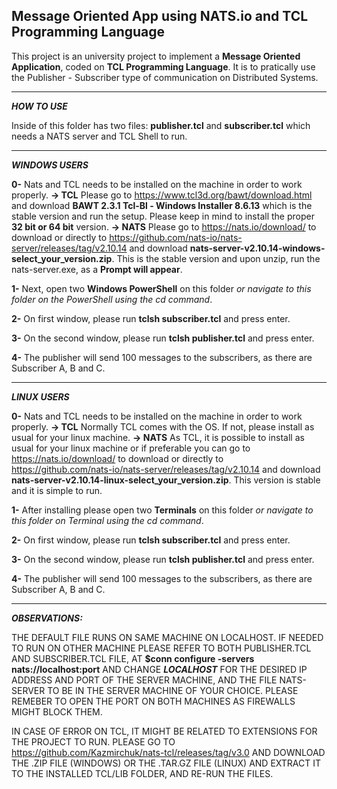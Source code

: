 Message Oriented App using NATS.io and TCL Programming Language
-----------------------------------------------------------------------

This project is an university project to implement a **Message Oriented Application**, coded on **TCL Programming Language**. It is to pratically use the Publisher - Subscriber type of communication on Distributed Systems.

-----------------------------------------------------------------------
**_HOW TO USE_**

Inside of this folder has two files: **publisher.tcl** and **subscriber.tcl** which needs a NATS server and TCL Shell to run.

-----------------------------------------------------------------------

**_WINDOWS USERS_**

**0-** Nats and TCL needs to be installed on the machine in order to work properly. 
**-> TCL** Please go to https://www.tcl3d.org/bawt/download.html and download **BAWT 2.3.1 Tcl-Bl - Windows Installer 8.6.13** which is the stable version and run the setup. Please keep in mind to install the proper **32 bit or 64 bit** version.
**-> NATS** Please go to https://nats.io/download/ to download or directly to https://github.com/nats-io/nats-server/releases/tag/v2.10.14 and download **nats-server-v2.10.14-windows-select_your_version.zip**. This is the stable version and upon unzip, run the nats-server.exe, as a **Prompt will appear**. 

**1-** Next, open two **Windows PowerShell** on this folder _or navigate to this folder on the PowerShell using the cd command_.

**2-** On first window, please run **tclsh subscriber.tcl** and press enter.

**3-** On the second window, please run **tclsh publisher.tcl** and press enter.

**4-** The publisher will send 100 messages to the subscribers, as there are Subscriber A, B and C.

-----------------------------------------------------------------------

**_LINUX USERS_**

**0-** Nats and TCL needs to be installed on the machine in order to work properly.
**-> TCL** Normally TCL comes with the OS. If not, please install as usual for your linux machine. 
**-> NATS** As TCL, it is possible to install as usual for your linux machine or if preferable you can go to https://nats.io/download/ to download or directly to https://github.com/nats-io/nats-server/releases/tag/v2.10.14 and download **nats-server-v2.10.14-linux-select_your_version.zip**. This version is stable and it is simple to run.

**1-** After installing please open two **Terminals** on this folder _or navigate to this folder on Terminal using the cd command_.

**2-** On first window, please run **tclsh subscriber.tcl** and press enter.

**3-** On the second window, please run **tclsh publisher.tcl** and press enter.

**4-** The publisher will send 100 messages to the subscribers, as there are Subscriber A, B and C.


-----------------------------------------------------------------------

**_OBSERVATIONS:_**

THE DEFAULT FILE RUNS ON SAME MACHINE ON LOCALHOST. IF NEEDED TO RUN ON OTHER MACHINE PLEASE REFER TO BOTH PUBLISHER.TCL AND SUBSCRIBER.TCL FILE, AT **$conn configure -servers nats://localhost:port** AND CHANGE **_LOCALHOST_** FOR THE DESIRED IP ADDRESS AND PORT OF THE SERVER MACHINE, AND THE FILE NATS-SERVER TO BE IN THE SERVER MACHINE OF YOUR CHOICE. PLEASE REMEBER TO OPEN THE PORT ON BOTH MACHINES AS FIREWALLS MIGHT BLOCK THEM.

IN CASE OF ERROR ON TCL, IT MIGHT BE RELATED TO EXTENSIONS FOR THE PROJECT TO RUN. PLEASE GO TO https://github.com/Kazmirchuk/nats-tcl/releases/tag/v3.0 AND DOWNLOAD THE .ZIP FILE (WINDOWS) OR THE .TAR.GZ FILE (LINUX) AND EXTRACT IT TO THE INSTALLED TCL/LIB FOLDER, AND RE-RUN THE FILES.